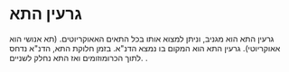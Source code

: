 # גרעין התא

גרעין התא הוא מגניב, וניתן למצוא אותו בכל התאים האאוקריוטים. (תא אנושי הוא
אאוקריוטי). גרעין התא הוא המקום בו נמצא הדנ"א. בזמן חלוקת התא, הדנ"א נדחס לתוך
הכרומוזומים ואז התא נחלק לשניים. .
